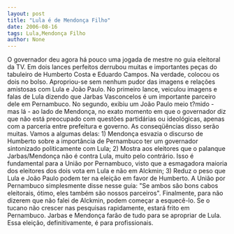 ```yaml
---
layout: post
title: "Lula é de Mendonça Filho"
date: 2006-08-16
tags: Lula,Mendonça Filho
author: None
---
```

O governador deu agora há pouco uma jogada de mestre no guia eleitoral da TV.
Em dois lances perfeitos derrubou muitas e importantes peças do tabuleiro de Humberto Costa e Eduardo Campos.
Na verdade, colocou os dois no bolso. Apropriou-se sem nenhum pudor das imagens e relações amistosas com Lula e João Paulo.
No primeiro lance, veiculou imagens e falas de Lula dizendo que Jarbas Vasconcelos é um importante parceiro dele em Pernambuco.
No segundo, exibiu um João Paulo meio t?mido - mas lá -&nbsp;ao lado de Mendonça, no exato momento em que o governador diz que não está preocupado com questões partidárias ou ideológicas,&nbsp;apenas com
 a parceria entre prefeitura e governo.
As conseqüências disso serão muitas. Vamos a algumas delas:
1)&nbsp;Mendonça esvazia o discurso de Humberto sobre a importância de Pernambuco ter um governador sintonizado politicamente com Lula;
2)&nbsp;Mostra aos eleitores que o palanque Jarbas/Mendonça não é contra Lula, muito pelo contrário. 
Isso é fundamental para a União por Pernambuco, visto que a esmagadora maioria dos eleitores dos dois vota em Lula e não em Alckmin;
3) Reduz o peso que Lula e João Paulo podem ter na eleição em favor de Humberto. A União por Pernambuco simplesmente disse nesse guia: \"Se ambos são bons cabos eleitorais, ótimo, eles também são nossos parceiros\".
Finalmente, para não dizerem que não falei de Alckmin, podem começar a esquecê-lo. 
Se o tucano não crescer nas pesquisas rapidamente, estará frito em Pernambuco. 
Jarbas e Mendonça farão de tudo para se apropriar de Lula.
Essa eleição, definitivamente, é para profissionais. 